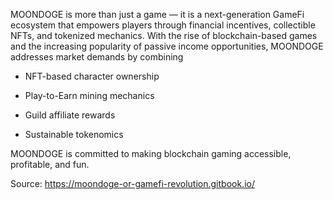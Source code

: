 MOONDOGE is more than just a game — it is a next-generation GameFi ecosystem that empowers players through financial incentives, collectible NFTs, and tokenized mechanics. With the rise of blockchain-based games and the increasing popularity of passive income opportunities, MOONDOGE addresses market demands by combining

- NFT-based character ownership

- Play-to-Earn mining mechanics

- Guild affiliate rewards

- Sustainable tokenomics

MOONDOGE is committed to making blockchain gaming accessible, profitable, and fun.

Source: https://moondoge-or-gamefi-revolution.gitbook.io/
